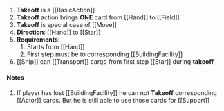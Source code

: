 1. **Takeoff** is a [[BasicAction]]
2. **Takeoff** action brings **ONE** card from [[Hand]] to [[Field]]
3. **Takeoff** is special case of [[Move]]
4. **Direction**: [[Hand]] to [[Star]]
5. **Requirements**:
	1. Starts from [[Hand]]
	2. First step must be to corresponding [[BuildingFacility]]
6. [[Ship]] can [[Transport]] cargo from first step [[Star]] during **takeoff**
#### Notes
1. If player has lost [[BuildingFacility]] he can not **Takeoff** corresponding [[Actor]] cards. But he is still able to use those cards for [[Support]]
